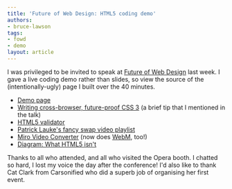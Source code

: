 ```yaml
---
title: 'Future of Web Design: HTML5 coding demo'
authors:
- bruce-lawson
tags:
- fowd
- demo
layout: article
---
```

<p>I was privileged to be invited to speak at <a href="http://futureofwebdesign.com/">Future of Web Design</a> last week. I gave a live coding demo rather than slides, so view the source of the (intentionally-ugly) page I built over the 40 minutes.

<ul>
<li><a href="http://people.opera.com/brucel/talks/2010/FOWD/FOWD-brucelawson.html">Demo page</a></li>
<li><a href="http://www.brucelawson.co.uk/2010/cross-browser-future-proof-css-3/">Writing cross-browser, future-proof CSS 3</a> (a brief tip that I mentioned in the talk)</li>
<li><a href="http://html5.validator.nu/">HTML5 validator</a></li>
<li><a href="http://people.opera.com/patrickl/articles/chip.eu-video-article/examples/fancy-swap/">Patrick Lauke&#39;s fancy swap video playlist</a></li>
<li><a href="http://www.mirovideoconverter.com/">Miro Video Converter</a> (now does <a href="http://labs.opera.com/news/2010/05/19/">WebM</a>, too!)</li>
<li><a href="http://www.flickr.com/photos/24374884@N08/4603715307/">Diagram: What HTML5 isn&#39;t</a></li>
</ul>


<p>Thanks to all who attended, and all who visited the Opera booth. I chatted so hard, I lost my voice the day after the conference! I&#39;d also like to thank Cat Clark from Carsonified who did a superb job of organising her first event.</p></p>
